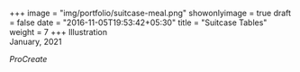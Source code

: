 +++
image = "img/portfolio/suitcase-meal.png"
showonlyimage = true
draft = false
date = "2016-11-05T19:53:42+05:30"
title = "Suitcase Tables"
weight = 7
+++
Illustration  
January, 2021  

<!--more-->
*ProCreate*  